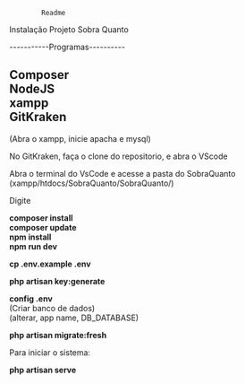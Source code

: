 
			Readme



Instalação Projeto Sobra Quanto

-----------Programas----------

Composer<br>
NodeJS<br>
xampp<br>
GitKraken<br>
-----------------------------------
(Abra o xampp, inicie apacha e mysql)

No GitKraken, faça o clone do repositorio, e abra o VScode

Abra o terminal do VsCode e acesse a pasta do SobraQuanto (xampp/htdocs/SobraQuanto/SobraQuanto/)

Digite

**composer install**<br>
**composer update**<br>
**npm install** <br>
**npm run dev**<br>

**cp .env.example .env**<br>

**php artisan key:generate**<br> 

**config .env** <br>
(Criar banco de dados)<br>
(alterar, app name, DB_DATABASE)<br>




**php artisan migrate:fresh** <br>

Para iniciar o sistema:<br>

**php artisan serve**<br>
